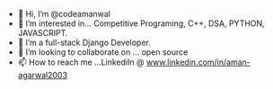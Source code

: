 - 👋 Hi, I’m @codeamanwal
- 👀 I’m interested in... Competitive Programing, C++, DSA, PYTHON, JAVASCRIPT.  
- 🌱 I’m a full-stack Django Developer.
- 💞️ I’m looking to collaborate on ... open source
- 📫 How to reach me ...LinkediIn @ www.linkedin.com/in/aman-agarwal2003


<!---
codeamanwal/codeamanwal is a ✨ special ✨ repository because its `README.md` (this file) appears on your GitHub profile.
You can click the Preview link to take a look at your changes.
--->
